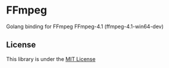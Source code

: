 # FFmpeg
Golang binding for FFmpeg FFmpeg-4.1 (ffmpeg-4.1-win64-dev)

## License
This library is under the [MIT License](http://opensource.org/licenses/MIT)
